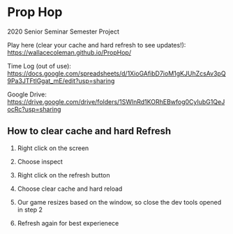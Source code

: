 # Prop Hop
2020 Senior Seminar Semester Project

Play here (clear your cache and hard refresh to see updates!): https://wallacecoleman.github.io/PropHop/

Time Log (out of use): https://docs.google.com/spreadsheets/d/1XioGAfibD7ioM1gKJUhZcsAv3pQ9Pa3JTFtlGgat_mE/edit?usp=sharing

Google Drive: https://drive.google.com/drive/folders/1SWlnRd1KORhEBwfog0CyIubG1QeJocRc?usp=sharing

## How to clear cache and hard Refresh

1. Right click on the screen

2. Choose inspect

3. Right click on the refresh button

4. Choose clear cache and hard reload

5. Our game resizes based on the window, so close the dev tools opened in step 2

6. Refresh again for best experienece
